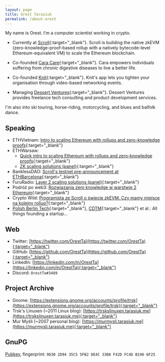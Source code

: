 ```yaml
---
layout: page
title: Orest Tarasiuk
permalink: /about-orest
---
```


My name is Orest. I’m a computer scientist working in crypto. 

- Currently at [Scroll](https://scroll.io){:target="_blank"}. Scroll is building the native zkEVM (zero-knowledge-proof-based rollup with a natively bytecode-level Ethereum-equivalent VM) to scale the Ethereum blockchain.

- Co-founded [Cara Care](https://cara.care){:target="_blank"}. Cara empowers individuals suffering from chronic digestive diseases to live a better life.

- Co-founded [Knit](https://knitvideo.com/?ref=tarasiuk.me/about-orest){:target="_blank"}. Knit's app lets you tighten your organisation through video-based networking events.

- Managing [Dessert Ventures](https://dessertventures.com/?ref=tarasiuk.me/about-orest){:target="_blank"}. Dessert Ventures provides freelance tech consulting and product development services.

I'm also into ski touring, horse-riding, motorcycling, and blues and balfolk dance.


## Speaking

- ETHVietnam: [Intro to scaling Ethereum with rollups and zero-knowledge proofs](https://youtu.be/hxnVGWPv7Hg?t=1951){:target="_blank"}
- ETHWarsaw: 
  - [Quick intro to scaling Ethereum with rollups and zero-knowledge proofs](https://www.youtube.com/watch?v=B9SGnCTZud0&t=23246s){:target="_blank"}
  - [ZK scaling solutions (panel)](https://twitter.com/ETHWarsaw/status/1564246753653710849){:target="_blank"}
- BanklessDAO: [Scroll's testnet pre-announcement at ETHBarcelona](https://twitter.com/banklessDAO/status/1559230832598032384){:target="_blank"}
- FuruRadio: [Layer 2 scaling solutions (panel)](https://twitter.com/furucombo/status/1558017306655326208){:target="_blank"}
- Podróż po web3: [Rozwiązania zero knowledge w warstwie 2 Ethereum](https://youtu.be/1GT5TfEMhAk){:target="_blank"}
- Crypto Wild: [Programista ze Scroll o świecie zkEVM. Czy mamy miejsce na kolejny rollup?](https://www.youtube.com/watch?v=y3HMl2Oq5ao){:target="_blank"}
- [Polish Berlin Tech](http://polishberlintech.com/){:target="_blank"}, [CDTM](https://www.cdtm.de/){:target="_blank"} et al.: All things founding a startup...


## Web

- Twitter: [https://twitter.com/OrestTa](https://twitter.com/OrestTa){:target="_blank"}
- GitHub: [https://github.com/OrestTa](https://github.com/OrestTa){:target="_blank"}
- LinkedIn: [https://linkedin.com/in/OrestTa](https://linkedin.com/in/OrestTa){:target="_blank"}
- Discord: `OrestTa#3489`


## Project Archive

- Gnome: [https://extensions.gnome.org/accounts/profile/trsk](https://extensions.gnome.org/accounts/profile/trsk){:target="_blank"}
- Trsk's Linuxen (~2011 Linux blog): [https://trskslinuxen.tarasiuk.me](https://trskslinuxen.tarasiuk.me){:target="_blank"}
- Mur Myśli (~2007 personal blog): [https://murmysli.tarasiuk.me](https://murmysli.tarasiuk.me){:target="_blank"}


## GnuPG

[Pubkey](/pubkey-orest.asc), fingerprint: `9D30 2D94 35C5 5FB2 DE4C 33B8 F42D FC4D B196 6F25`
